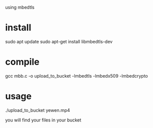 
using mbedtls

# install

sudo apt update
sudo apt-get install libmbedtls-dev

# compile
gcc mbb.c   -o upload_to_bucket -lmbedtls -lmbedx509 -lmbedcrypto         

# usage

./upload_to_bucket yewen.mp4

you will find your files in your bucket

